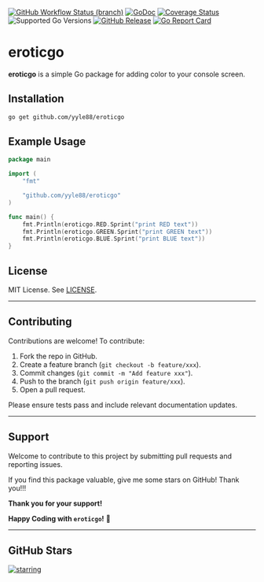 [![GitHub Workflow Status (branch)](https://img.shields.io/github/actions/workflow/status/yyle88/eroticgo/release.yml?branch=main&label=BUILD)](https://github.com/yyle88/eroticgo/actions/workflows/release.yml?query=branch%3Amain)
[![GoDoc](https://pkg.go.dev/badge/github.com/yyle88/eroticgo)](https://pkg.go.dev/github.com/yyle88/eroticgo)
[![Coverage Status](https://img.shields.io/coveralls/github/yyle88/eroticgo/master.svg)](https://coveralls.io/github/yyle88/eroticgo?branch=main)
![Supported Go Versions](https://img.shields.io/badge/Go-1.22%2C%201.23-lightgrey.svg)
[![GitHub Release](https://img.shields.io/github/release/yyle88/eroticgo.svg)](https://github.com/yyle88/eroticgo/releases)
[![Go Report Card](https://goreportcard.com/badge/github.com/yyle88/eroticgo)](https://goreportcard.com/report/github.com/yyle88/eroticgo)

# eroticgo

**eroticgo** is a simple Go package for adding color to your console screen.

## Installation

```bash
go get github.com/yyle88/eroticgo
```

## Example Usage

```go
package main

import (
	"fmt"

	"github.com/yyle88/eroticgo"
)

func main() {
	fmt.Println(eroticgo.RED.Sprint("print RED text"))
	fmt.Println(eroticgo.GREEN.Sprint("print GREEN text"))
	fmt.Println(eroticgo.BLUE.Sprint("print BLUE text"))
}
```

## License

MIT License. See [LICENSE](LICENSE).

---

## Contributing

Contributions are welcome! To contribute:

1. Fork the repo in GitHub.
2. Create a feature branch (`git checkout -b feature/xxx`).
3. Commit changes (`git commit -m "Add feature xxx"`).
4. Push to the branch (`git push origin feature/xxx`).
5. Open a pull request.

Please ensure tests pass and include relevant documentation updates.

---

## Support

Welcome to contribute to this project by submitting pull requests and reporting issues.

If you find this package valuable, give me some stars on GitHub! Thank you!!!

**Thank you for your support!**

**Happy Coding with `eroticgo`!** 🎉

---

## GitHub Stars

[![starring](https://starchart.cc/yyle88/eroticgo.svg?variant=adaptive)](https://starchart.cc/yyle88/eroticgo)
